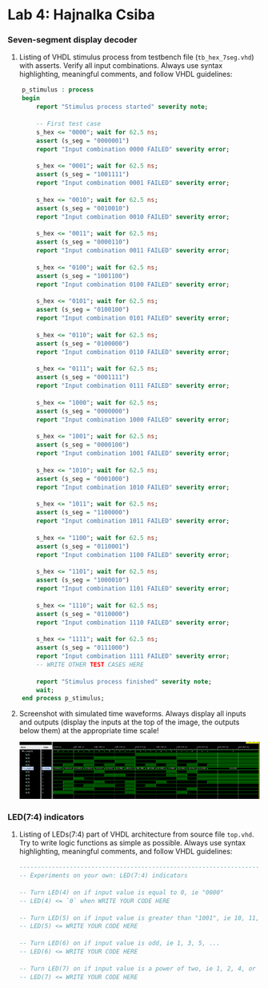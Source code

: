# Lab 4: Hajnalka Csiba

### Seven-segment display decoder

1. Listing of VHDL stimulus process from testbench file (`tb_hex_7seg.vhd`) with asserts. Verify all input combinations. Always use syntax highlighting, meaningful comments, and follow VHDL guidelines:

```vhdl
    p_stimulus : process
    begin
        report "Stimulus process started" severity note;

        -- First test case
        s_hex <= "0000"; wait for 62.5 ns;
        assert (s_seg = "0000001")
        report "Input combination 0000 FAILED" severity error;
        
        s_hex <= "0001"; wait for 62.5 ns;
        assert (s_seg = "1001111")
        report "Input combination 0001 FAILED" severity error;
        
        s_hex <= "0010"; wait for 62.5 ns;
        assert (s_seg = "0010010")
        report "Input combination 0010 FAILED" severity error;
        
        s_hex <= "0011"; wait for 62.5 ns;
        assert (s_seg = "0000110")
        report "Input combination 0011 FAILED" severity error;
        
        s_hex <= "0100"; wait for 62.5 ns;
        assert (s_seg = "1001100")
        report "Input combination 0100 FAILED" severity error;
        
        s_hex <= "0101"; wait for 62.5 ns;
        assert (s_seg = "0100100")
        report "Input combination 0101 FAILED" severity error;
        
        s_hex <= "0110"; wait for 62.5 ns;
        assert (s_seg = "0100000")
        report "Input combination 0110 FAILED" severity error;
        
        s_hex <= "0111"; wait for 62.5 ns;
        assert (s_seg = "0001111")
        report "Input combination 0111 FAILED" severity error;
        
        s_hex <= "1000"; wait for 62.5 ns;
        assert (s_seg = "0000000")
        report "Input combination 1000 FAILED" severity error;
        
        s_hex <= "1001"; wait for 62.5 ns;
        assert (s_seg = "0000100")
        report "Input combination 1001 FAILED" severity error;
        
        s_hex <= "1010"; wait for 62.5 ns;
        assert (s_seg = "0001000")
        report "Input combination 1010 FAILED" severity error;
        
        s_hex <= "1011"; wait for 62.5 ns;
        assert (s_seg = "1100000")
        report "Input combination 1011 FAILED" severity error;
        
        s_hex <= "1100"; wait for 62.5 ns;
        assert (s_seg = "0110001")
        report "Input combination 1100 FAILED" severity error;      
        
        s_hex <= "1101"; wait for 62.5 ns;
        assert (s_seg = "1000010")
        report "Input combination 1101 FAILED" severity error;
        
        s_hex <= "1110"; wait for 62.5 ns;
        assert (s_seg = "0110000")
        report "Input combination 1110 FAILED" severity error;
        
        s_hex <= "1111"; wait for 62.5 ns;
        assert (s_seg = "0111000")
        report "Input combination 1111 FAILED" severity error;
        -- WRITE OTHER TEST CASES HERE

        report "Stimulus process finished" severity note;
        wait;
    end process p_stimulus;
```

2. Screenshot with simulated time waveforms. Always display all inputs and outputs (display the inputs at the top of the image, the outputs below them) at the appropriate time scale!

   ![your figure](vivado1.png)

### LED(7:4) indicators

1. Listing of LEDs(7:4) part of VHDL architecture from source file `top.vhd`. Try to write logic functions as simple as possible. Always use syntax highlighting, meaningful comments, and follow VHDL guidelines:

   ```vhdl
   --------------------------------------------------------------------
   -- Experiments on your own: LED(7:4) indicators

   -- Turn LED(4) on if input value is equal to 0, ie "0000"
   -- LED(4) <= `0` when WRITE YOUR CODE HERE

   -- Turn LED(5) on if input value is greater than "1001", ie 10, 11, 12, ...
   -- LED(5) <= WRITE YOUR CODE HERE

   -- Turn LED(6) on if input value is odd, ie 1, 3, 5, ...
   -- LED(6) <= WRITE YOUR CODE HERE

   -- Turn LED(7) on if input value is a power of two, ie 1, 2, 4, or 8
   -- LED(7) <= WRITE YOUR CODE HERE
   ```
